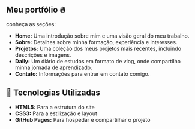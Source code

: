 ## Meu portfólio 🔥

conheça as seções:

- **Home:** Uma introdução sobre mim e uma visão geral do meu trabalho.
- **Sobre:** Detalhes sobre minha formação, experiência e interesses.
- **Projetos:** Uma coleção dos meus projetos mais recentes, incluindo descrições e imagens.
- **Daily:** Um diário de estudos em formato de vlog, onde compartilho minha jornada de aprendizado.
- **Contato:** Informações para entrar em contato comigo.

## 🚀 Tecnologias Utilizadas

- **HTML5:** Para a estrutura do site
- **CSS3:** Para a estilização e layout
- **GitHub Pages:** Para hospedar e compartilhar o projeto 
